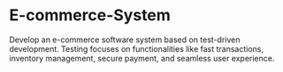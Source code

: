 # E-commerce-System
Develop an e-commerce software system based on test-driven development. Testing focuses on functionalities like fast transactions, inventory management, secure payment, and seamless user experience.
